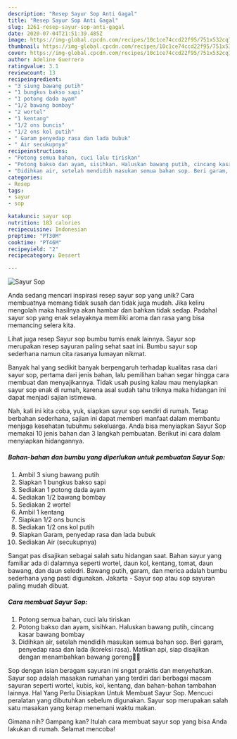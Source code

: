 ```yaml
---
description: "Resep Sayur Sop Anti Gagal"
title: "Resep Sayur Sop Anti Gagal"
slug: 1261-resep-sayur-sop-anti-gagal
date: 2020-07-04T21:51:39.485Z
image: https://img-global.cpcdn.com/recipes/10c1ce74ccd22f95/751x532cq70/sayur-sop-foto-resep-utama.jpg
thumbnail: https://img-global.cpcdn.com/recipes/10c1ce74ccd22f95/751x532cq70/sayur-sop-foto-resep-utama.jpg
cover: https://img-global.cpcdn.com/recipes/10c1ce74ccd22f95/751x532cq70/sayur-sop-foto-resep-utama.jpg
author: Adeline Guerrero
ratingvalue: 3.1
reviewcount: 13
recipeingredient:
- "3 siung bawang putih"
- "1 bungkus bakso sapi"
- "1 potong dada ayam"
- "1/2 bawang bombay"
- "2 wortel"
- "1 kentang"
- "1/2 ons buncis"
- "1/2 ons kol putih"
- " Garam penyedap rasa dan lada bubuk"
- " Air secukupnya"
recipeinstructions:
- "Potong semua bahan, cuci lalu tiriskan"
- "Potong bakso dan ayam, sisihkan. Haluskan bawang putih, cincang kasar bawang bombay"
- "Didihkan air, setelah mendidih masukan semua bahan sop. Beri garam, penyedap rasa dan lada (koreksi rasa). Matikan api, siap disajikan dengan menambahkan bawang goreng🥰🤗"
categories:
- Resep
tags:
- sayur
- sop

katakunci: sayur sop 
nutrition: 183 calories
recipecuisine: Indonesian
preptime: "PT30M"
cooktime: "PT46M"
recipeyield: "2"
recipecategory: Dessert

---
```



![Sayur Sop](https://img-global.cpcdn.com/recipes/10c1ce74ccd22f95/751x532cq70/sayur-sop-foto-resep-utama.jpg)

Anda sedang mencari inspirasi resep sayur sop yang unik? Cara membuatnya memang tidak susah dan tidak juga mudah. Jika keliru mengolah maka hasilnya akan hambar dan bahkan tidak sedap. Padahal sayur sop yang enak selayaknya memiliki aroma dan rasa yang bisa memancing selera kita.

Lihat juga resep Sayur sop bumbu tumis enak lainnya. Sayur sop merupakan resep sayuran paling sehat saat ini. Bumbu sayur sop sederhana namun cita rasanya lumayan nikmat.

Banyak hal yang sedikit banyak berpengaruh terhadap kualitas rasa dari sayur sop, pertama dari jenis bahan, lalu pemilihan bahan segar hingga cara membuat dan menyajikannya. Tidak usah pusing kalau mau menyiapkan sayur sop enak di rumah, karena asal sudah tahu triknya maka hidangan ini dapat menjadi sajian istimewa.


Nah, kali ini kita coba, yuk, siapkan sayur sop sendiri di rumah. Tetap berbahan sederhana, sajian ini dapat memberi manfaat dalam membantu menjaga kesehatan tubuhmu sekeluarga. Anda bisa menyiapkan Sayur Sop memakai 10 jenis bahan dan 3 langkah pembuatan. Berikut ini cara dalam menyiapkan hidangannya.

<!--inarticleads1-->

##### Bahan-bahan dan bumbu yang diperlukan untuk pembuatan Sayur Sop:

1. Ambil 3 siung bawang putih
1. Siapkan 1 bungkus bakso sapi
1. Sediakan 1 potong dada ayam
1. Sediakan 1/2 bawang bombay
1. Sediakan 2 wortel
1. Ambil 1 kentang
1. Siapkan 1/2 ons buncis
1. Sediakan 1/2 ons kol putih
1. Siapkan  Garam, penyedap rasa dan lada bubuk
1. Sediakan  Air (secukupnya)


Sangat pas disajikan sebagai salah satu hidangan saat. Bahan sayur yang familiar ada di dalamnya seperti wortel, daun kol, kentang, tomat, daun bawang, dan daun seledri. Bawang putih, garam, dan merica adalah bumbu sederhana yang pasti digunakan. Jakarta - Sayur sop atau sop sayuran paling mudah dibuat. 

<!--inarticleads2-->

##### Cara membuat Sayur Sop:

1. Potong semua bahan, cuci lalu tiriskan
1. Potong bakso dan ayam, sisihkan. Haluskan bawang putih, cincang kasar bawang bombay
1. Didihkan air, setelah mendidih masukan semua bahan sop. Beri garam, penyedap rasa dan lada (koreksi rasa). Matikan api, siap disajikan dengan menambahkan bawang goreng🥰🤗


Sop dengan isian beragam sayuran ini sngat praktis dan menyehatkan. Sayur sop adalah masakan rumahan yang terdiri dari berbagai macam sayuran seperti wortel, kubis, kol, kentang, dan bahan-bahan tambahan lainnya. Hal Yang Perlu Disiapkan Untuk Membuat Sayur Sop. Mencuci peralatan yang dibutuhkan sebelum digunakan. Sayur sop merupakan salah satu masakan yang kerap menemani waktu makan. 

Gimana nih? Gampang kan? Itulah cara membuat sayur sop yang bisa Anda lakukan di rumah. Selamat mencoba!
